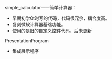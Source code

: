 simple_calculator——简单计算器：

- 早期初学Qt时写的代码，代码很冗余，耦合度高。
- 复刻微软计算器基础功能。
- 使用的是旧的自定义控件代码，后未更新

PresentationProgram

- 集成展示程序

 

